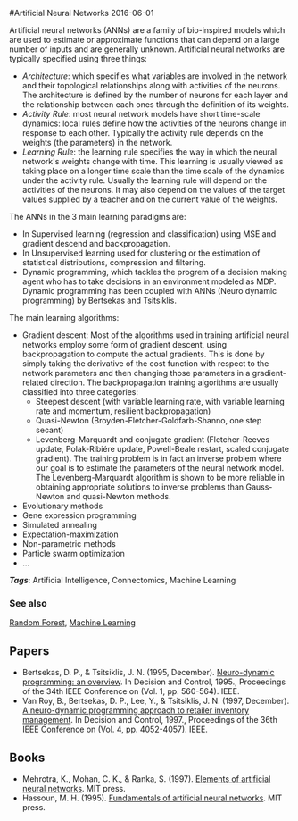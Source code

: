 
#Artificial Neural Networks
2016-06-01

Artificial neural networks (ANNs) are a family of bio-inspired models which are used to estimate or approximate functions that can depend on a large number of inputs and are generally unknown. Artificial neural networks are typically specified using three things:
* *Architecture*: which specifies what variables are involved in the network and their topological relationships along with activities of the neurons. The architecture is defined by the number of neurons for each layer and the relationship between each ones through the definition of its weights.
* *Activity Rule*: most neural network models have short time-scale dynamics: local rules define how the activities of the neurons change in response to each other. Typically the activity rule depends on the weights (the parameters) in the network.
* *Learning Rule*: the learning rule specifies the way in which the neural network's weights change with time. This learning is usually viewed as taking place on a longer time scale than the time scale of the dynamics under the activity rule. Usually the learning rule will depend on the activities of the neurons. It may also depend on the values of the target values supplied by a teacher and on the current value of the weights.


The ANNs in the 3 main learning paradigms are:
* In Supervised learning (regression and classification) using MSE and gradient descend and backpropagation.
* In Unsupervised learning used for clustering or the estimation of statistical distributions, compression and filtering.
* Dynamic programming, which tackles the progrem of a decision making agent who has to take decisions in an environment modeled as MDP. Dynamic programming has been coupled with ANNs (Neuro dynamic programming) by Bertsekas and Tsitsiklis.


The main learning algorithms:
* Gradient descent: Most of the algorithms used in training artificial neural networks employ some form of gradient descent, using backpropagation to compute the actual gradients. This is done by simply taking the derivative of the cost function with respect to the network parameters and then changing those parameters in a gradient-related direction. The backpropagation training algorithms are usually classified into three categories:
	* Steepest descent (with variable learning rate, with variable learning rate and momentum, resilient backpropagation)
	* Quasi-Newton (Broyden-Fletcher-Goldfarb-Shanno, one step secant)
	* Levenberg-Marquardt and conjugate gradient (Fletcher-Reeves update, Polak-Ribiére update, Powell-Beale restart, scaled conjugate gradient). The training problem is in fact an inverse problem where our goal is to estimate the parameters of the neural network model. The Levenberg-Marquardt algorithm is shown to be more reliable in obtaining appropriate solutions to inverse problems than Gauss-Newton and quasi-Newton methods.
* Evolutionary methods
* Gene expression programming
* Simulated annealing
* Expectation-maximization
* Non-parametric methods
* Particle swarm optimization
* ...

***Tags***: Artificial Intelligence, Connectomics, Machine Learning

### See also
[Random Forest](/random_forest), [Machine Learning](/machine_learning)
## Papers
* Bertsekas, D. P., & Tsitsiklis, J. N. (1995, December). [Neuro-dynamic programming: an overview](http://web.mit.edu/people/dimitrib/NDP_Encycl.pdf). In Decision and Control, 1995., Proceedings of the 34th IEEE Conference on (Vol. 1, pp. 560-564). IEEE.
* Van Roy, B., Bertsekas, D. P., Lee, Y., & Tsitsiklis, J. N. (1997, December). [A neuro-dynamic programming approach to retailer inventory management](http://neuron.tuke.sk/~hudecm/PDF_PAPERS/retail.pdf). In Decision and Control, 1997., Proceedings of the 36th IEEE Conference on (Vol. 4, pp. 4052-4057). IEEE.

## Books
* Mehrotra, K., Mohan, C. K., & Ranka, S. (1997). [Elements of artificial neural networks](https://www.goodreads.com/book/show/2046567.Elements_of_Artificial_Neural_Networks). MIT press.
* Hassoun, M. H. (1995). [Fundamentals of artificial neural networks](https://www.goodreads.com/book/show/1553951.Fundamentals_of_Artificial_Neural_Networks). MIT press.


